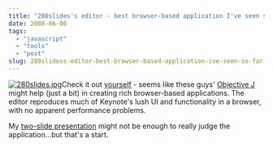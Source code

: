 ```yaml
---
title: "280slides's editor - best browser-based application I've seen so far"
date: 2008-06-06
tags: 
  - "javascript"
  - "tools"
  - "post"
slug: 280slidess-editor-best-browser-based-application-ive-seen-so-far
---
```


[![280slides.jpg](/assets/images/280slides.jpg)](http://280slides.com/Editor/)Check it out [yourself](http://280slides.com/Editor/) - seems like these guys' [Objective J](http://www.wait-till-i.com/2008/06/05/north280-bring-keynote-to-the-web/) might help (just a bit) in creating rich browser-based applications. The editor reproduces much of Keynote's lush UI and functionality in a browser, with no apparent performance problems.

My [two-slide presentation](http://280slides.com/Viewer/?user=756&name=testing&fullscreen) might not be enough to really judge the application...but that's a start.
